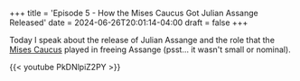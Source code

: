 +++
title = 'Episode 5 - How the Mises Caucus Got Julian Assange Released'
date = 2024-06-26T20:01:14-04:00
draft = false
+++

Today I speak about the release of Julian Assange and the role that the [Mises Caucus](https://lpmisescaucus.com/)             played in freeing Assange (psst... it wasn't small or nominal). 

{{< youtube PkDNlpiZ2PY >}}
